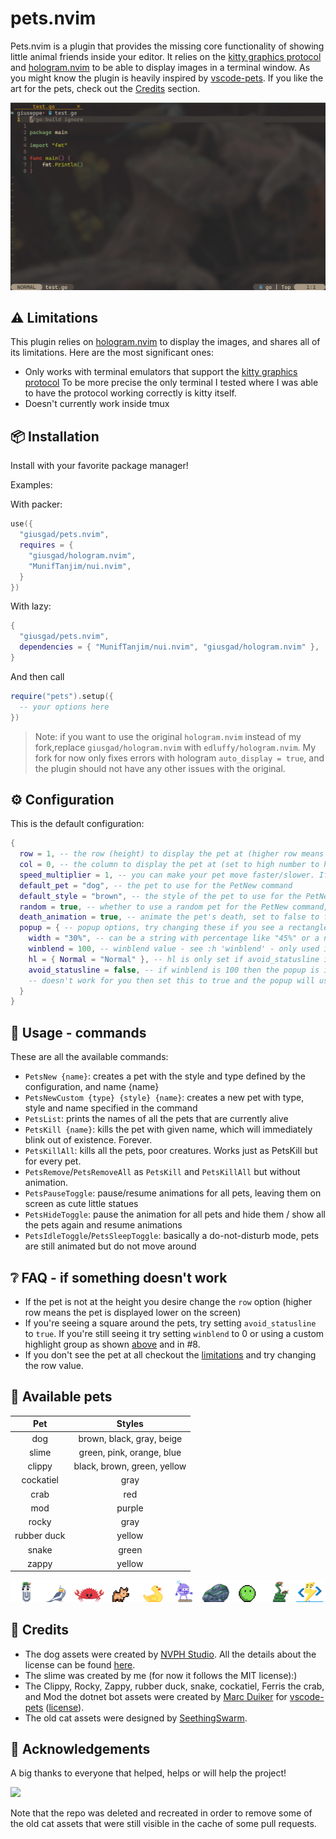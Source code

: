 # pets.nvim

Pets.nvim is a plugin that provides the missing core functionality of showing little animal friends inside your editor.
It relies on the [kitty graphics protocol](https://sw.kovidgoyal.net/kitty/graphics-protocol/) and [hologram.nvim](https://github.com/edluffy/hologram.nvim) to be able to display images in a terminal window.
As you might know the plugin is heavily inspired by [vscode-pets](https://github.com/tonybaloney/vscode-pets/tree/master/media).
If you like the art for the pets, check out the [Credits](#-Credits) section.

<!-- panvimdoc-ignore-start -->
![pets.gif](./pets.gif)
<!-- panvimdoc-ignore-end -->

## ⚠️ Limitations

This plugin relies on [hologram.nvim](https://github.com/edluffy/hologram.nvim) to display the images,
and shares all of its limitations. Here are the most significant ones:
- Only works with terminal emulators that support the [kitty graphics protocol](https://sw.kovidgoyal.net/kitty/graphics-protocol/)
    To be more precise the only terminal I tested where I was able to have the protocol working correctly is kitty itself.
- Doesn't currently work inside tmux

## 📦 Installation

Install with your favorite package manager!

Examples:

With packer:
```lua
use({
  "giusgad/pets.nvim",
  requires = {
    "giusgad/hologram.nvim",
    "MunifTanjim/nui.nvim",
  }
})
```
With lazy:
```lua
{
  "giusgad/pets.nvim",
  dependencies = { "MunifTanjim/nui.nvim", "giusgad/hologram.nvim" },
}
```
And then call 
```lua
require("pets").setup({
  -- your options here
})
```
>Note: if you want to use the original `hologram.nvim` instead of my fork,replace `giusgad/hologram.nvim` with `edluffy/hologram.nvim`.
>My fork for now only fixes errors with hologram `auto_display = true`, and the plugin should not have any other issues with the original.

## ⚙️ Configuration

This is the default configuration:
```lua
{
  row = 1, -- the row (height) to display the pet at (higher row means the pet is lower on the screen), must be 1<=row<=10
  col = 0, -- the column to display the pet at (set to high number to have it stay still on the right side)
  speed_multiplier = 1, -- you can make your pet move faster/slower. If slower the animation will have lower fps.
  default_pet = "dog", -- the pet to use for the PetNew command
  default_style = "brown", -- the style of the pet to use for the PetNew command
  random = true, -- whether to use a random pet for the PetNew command, overrides default_pet and default_style
  death_animation = true, -- animate the pet's death, set to false to feel less guilt -- currently no animations are available
  popup = { -- popup options, try changing these if you see a rectangle around the pets
    width = "30%", -- can be a string with percentage like "45%" or a number of columns like 45
    winblend = 100, -- winblend value - see :h 'winblend' - only used if avoid_statusline is false
    hl = { Normal = "Normal" }, -- hl is only set if avoid_statusline is true, you can put any hl group instead of "Normal"
    avoid_statusline = false, -- if winblend is 100 then the popup is invisible and covers the statusline, if that
    -- doesn't work for you then set this to true and the popup will use hl and will be spawned above the statusline (hopefully)
  }
}
```

## 📑 Usage - commands

These are all the available commands:
- `PetsNew {name}`: creates a pet with the style and type defined by the configuration, and name {name}
- `PetsNewCustom {type} {style} {name}`: creates a new pet with type, style and name specified in the command
- `PetsList`: prints the names of all the pets that are currently alive
- `PetsKill {name}`: kills the pet with given name, which will immediately blink out of existence. Forever.
- `PetsKillAll`: kills all the pets, poor creatures. Works just as PetsKill but for every pet.
- `PetsRemove`/`PetsRemoveAll` as `PetsKill` and `PetsKillAll` but without animation.
- `PetsPauseToggle`: pause/resume animations for all pets, leaving them on screen as cute little statues
- `PetsHideToggle`: pause the animation for all pets and hide them / show all the pets again and resume animations
- `PetsIdleToggle`/`PetsSleepToggle`: basically a do-not-disturb mode, pets are still animated but do not move around

## ❔ FAQ - if something doesn't work

- If the pet is not at the height you desire change the `row` option (higher row means the pet is displayed lower on the screen)
- If you're seeing a square around the pets, try setting `avoid_statusline` to `true`. If you're still seeing it
    try setting `winblend` to 0 or using a custom highlight group as shown [above](#-Configuration) and in #8.
- If you don't see the pet at all checkout the [limitations](#-Limitations) and try changing the row value.

## 🐾 Available pets

| Pet | Styles |
|:---:|:-------:|
|dog|brown, black, gray, beige|
|slime|green, pink, orange, blue|
|clippy|black, brown, green, yellow|
|cockatiel|gray|
|crab|red|
|mod|purple|
|rocky|gray|
|rubber duck|yellow|
|snake|green|
|zappy|yellow|

<!-- panvimdoc-ignore-start -->
![bar.png](./bar.png)
<!-- panvimdoc-ignore-end -->

## 👏 Credits

- The dog assets were created by [NVPH Studio](https://nvph-studio.itch.io/dog-animation-4-different-dogs). All the details about the license
can be found [here](https://creativecommons.org/licenses/by-nd/4.0/#).
- The slime was created by me (for now it follows the MIT license):) 
- The Clippy, Rocky, Zappy, rubber duck, snake, cockatiel, Ferris the crab, and Mod the dotnet bot assets were created by [Marc Duiker](https://twitter.com/marcduiker) for [vscode-pets](https://github.com/tonybaloney/vscode-pets) ([license](https://github.com/tonybaloney/vscode-pets/blob/master/LICENSE)).
- The old cat assets were designed by [SeethingSwarm](https://seethingswarm.itch.io/catset).

<!-- panvimdoc-ignore-start -->
## 🙏 Acknowledgements

A big thanks to everyone that helped, helps or will help the project!

<a href="https://github.com/giusgad/pets.nvim/graphs/contributors">
  <img src="https://contrib.rocks/image?repo=giusgad/pets.nvim"/>
</a>

Note that the repo was deleted and recreated in order to remove some of the old cat assets
that were still visible in the cache of some pull requests.

<!-- panvimdoc-ignore-end -->
